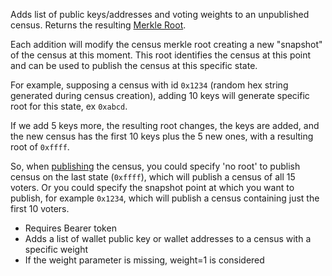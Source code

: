Adds list of public keys/addresses and voting weights to an unpublished census. Returns the resulting 
[Merkle Root](https://en.wikipedia.org/wiki/Merkle_tree).  

Each addition will modify the census merkle root creating a new "snapshot" of the census at this moment. This root  identifies the census at this point and can be used to publish the census at this specific state.

For example, supposing a census with id `0x1234` (random hex string generated during census creation), adding 10 keys will generate specific root for this state, ex `0xabcd`. 

If we add 5 keys more, the resulting root changes, the keys are added, and the new census has the first 10 keys plus the 5 new ones, with a resulting root of `0xffff`. 

So, when [publishing](census-publish) the census, you could specify 'no root' to publish census on the last 
state (`0xffff`), which will publish a census of all 15 voters. Or you could specify the snapshot point at which you want to publish, for example `0x1234`, which will publish a census containing just the first 10 voters.

- Requires Bearer token 
- Adds a list of wallet public key or wallet addresses to a census with a specific weight
- If the weight parameter is missing, weight=1 is considered
